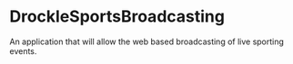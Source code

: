 # DrockleSportsBroadcasting
An application that will allow the web based broadcasting of live sporting events.
